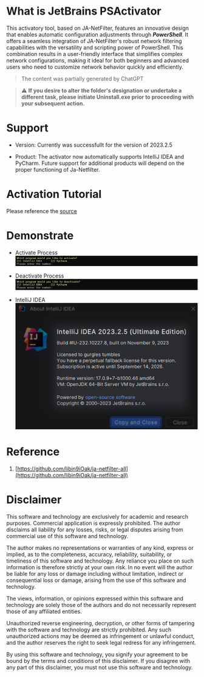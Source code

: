 # What is JetBrains PSActivator
This activatory tool, based on JA-NetFilter, features an innovative design that enables automatic configuration adjustments through ***PowerShell***. It offers a seamless integration of JA-NetFilter's robust network filtering capabilities with the versatility and scripting power of PowerShell. This combination results in a user-friendly interface that simplifies complex network configurations, making it ideal for both beginners and advanced users who need to customize network behavior quickly and efficiently.
> The content was partially generated by ChatGPT

> :warning: **If you desire to alter the folder's designation or undertake a different task, please initiate Uninstall.exe prior to proceeding with your subsequent action.**

# Support
- Version: Currently was successfullt for the version of 2023.2.5 

- Product: The activator now automatically supports IntelliJ IDEA and PyCharm. Future support for additional products will depend on the proper functioning of Ja-Netfilter.

# Activation Tutorial
Please reference the [source](#Reference)

# Demonstrate
- Activate Process
![Activate Demo](./activate.png)

- Deactivate Process
![Deactivate Demo](./deactivate.png)

- IntelliJ IDEA
![IntelliJ IDEA](./idea.png)

# Reference
1. [https://github.com/libin9iOak/ja-netfilter-all](https://github.com/libin9iOak/ja-netfilter-all)

# Disclaimer
This software and technology are exclusively for academic and research purposes. Commercial application is expressly prohibited. The author disclaims all liability for any losses, risks, or legal disputes arising from commercial use of this software and technology.

The author makes no representations or warranties of any kind, express or implied, as to the completeness, accuracy, reliability, suitability, or timeliness of this software and technology. Any reliance you place on such information is therefore strictly at your own risk. In no event will the author be liable for any loss or damage including without limitation, indirect or consequential loss or damage, arising from the use of this software and technology.

The views, information, or opinions expressed within this software and technology are solely those of the authors and do not necessarily represent those of any affiliated entities.

Unauthorized reverse engineering, decryption, or other forms of tampering with the software and technology are strictly prohibited. Any such unauthorized actions may be deemed as infringement or unlawful conduct, and the author reserves the right to seek legal redress for any infringement.

By using this software and technology, you signify your agreement to be bound by the terms and conditions of this disclaimer. If you disagree with any part of this disclaimer, you must not use this software and technology.